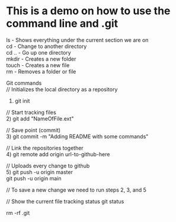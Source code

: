 <h1>
   This is a demo on how to use the <strong> command line and .git </strong>
</h1>

ls  - Shows everything under the current section we are on <br>
cd  - Change to another directory <br>
cd .. - Go up one directory <br>
mkdir - Creates a new folder <br>
touch - Creates a new file <br>
rm  -  Removes a folder or file <br>


Git commands <br>
// Initializes the local directory as a repository <br>
1) git init  <br>

// Start tracking files <br>
2) git add "NameOfFile.ext" <br>

// Save point (commit) <br>
3) git commit -m "Adding README with some commands" <br>

// Link the repositories together <br>
4) git remote add origin url-to-github-here <br>

// Uploads every change to github <br>
5) git push -u origin master <br>
   git push -u origin main <br>

// To save a new change we need to run steps 2, 3, and 5

// Show the current file tracking status 
git status 

rm -rf .git <br>

